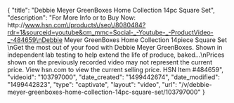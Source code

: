 {
    "title": "Debbie Meyer GreenBoxes Home Collection 14pc Square Set",
    "description": "For More Info or to Buy Now: http:\/\/www.hsn.com\/products\/seo\/8080484?rdr=1&sourceid=youtube&cm_mmc=Social-_-Youtube-_-ProductVideo-_-484659\nDebbie Meyer GreenBoxes Home Collection 14piece Square Set \nGet the most out of your food with Debbie Meyer GreenBoxes. Shown in independent lab testing to help extend the life of produce, baked...\nPrices shown on the previously recorded video may not represent the current price.  View hsn.com to view the current selling price. HSN Item #484659",
    "videoid": "103797000",
    "date_created": "1499442674",
    "date_modified": "1499442823",
    "type": "captivate",
    "layout": "video",
    "url": "\/v\/debbie-meyer-greenboxes-home-collection-14pc-square-set\/103797000"
}